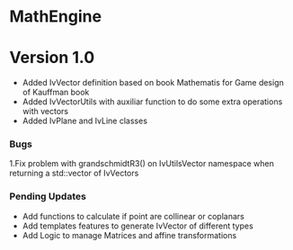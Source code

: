 # MathEngine

# Version 1.0

* Added IvVector definition based on book Mathematis for Game design of Kauffman book
* Added IvVectorUtils with auxiliar function to do some extra operations with  vectors
* Added IvPlane and IvLine classes

### Bugs

1.Fix problem with grandschmidtR3() on IvUtilsVector namespace when returning a std::vector of IvVectors

### Pending Updates

* Add functions to calculate if point are collinear or coplanars
* Add templates features to generate IvVector of different types
* Add Logic to manage Matrices and affine transformations